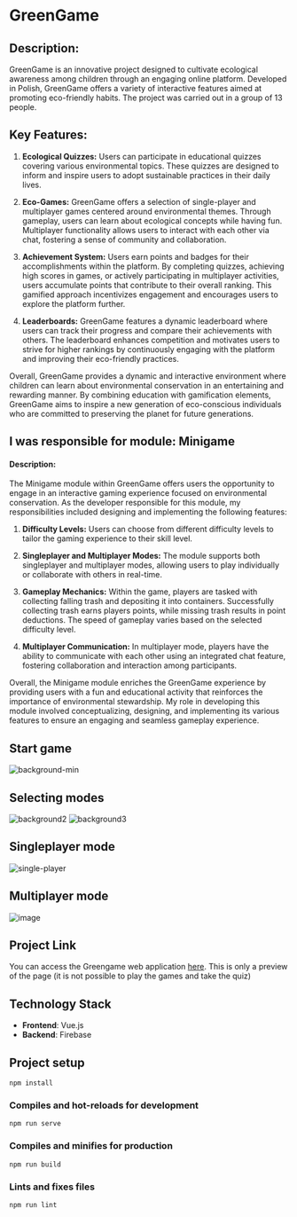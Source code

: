 # GreenGame

## Description:
GreenGame is an innovative project designed to cultivate ecological awareness among children through an engaging online platform. Developed in Polish, GreenGame offers a variety of interactive features aimed at promoting eco-friendly habits. 
The project was carried out in a group of 13 people.

## Key Features:
1. **Ecological Quizzes:** Users can participate in educational quizzes covering various environmental topics. These quizzes are designed to inform and inspire users to adopt sustainable practices in their daily lives.

2. **Eco-Games:** GreenGame offers a selection of single-player and multiplayer games centered around environmental themes. Through gameplay, users can learn about ecological concepts while having fun. Multiplayer functionality allows users to interact with each other via chat, fostering a sense of community and collaboration.

3. **Achievement System:** Users earn points and badges for their accomplishments within the platform. By completing quizzes, achieving high scores in games, or actively participating in multiplayer activities, users accumulate points that contribute to their overall ranking. This gamified approach incentivizes engagement and encourages users to explore the platform further.

4. **Leaderboards:** GreenGame features a dynamic leaderboard where users can track their progress and compare their achievements with others. The leaderboard enhances competition and motivates users to strive for higher rankings by continuously engaging with the platform and improving their eco-friendly practices.

Overall, GreenGame provides a dynamic and interactive environment where children can learn about environmental conservation in an entertaining and rewarding manner. By combining education with gamification elements, GreenGame aims to inspire a new generation of eco-conscious individuals who are committed to preserving the planet for future generations.

## I was responsible for module: Minigame
#### Description:
The Minigame module within GreenGame offers users the opportunity to engage in an interactive gaming experience focused on environmental conservation. As the developer responsible for this module, my responsibilities included designing and implementing the following features:

1. **Difficulty Levels:** Users can choose from different difficulty levels to tailor the gaming experience to their skill level.

2. **Singleplayer and Multiplayer Modes:** The module supports both singleplayer and multiplayer modes, allowing users to play individually or collaborate with others in real-time.

3. **Gameplay Mechanics:** Within the game, players are tasked with collecting falling trash and depositing it into containers. Successfully collecting trash earns players points, while missing trash results in point deductions. The speed of gameplay varies based on the selected difficulty level.

4. **Multiplayer Communication:** In multiplayer mode, players have the ability to communicate with each other using an integrated chat feature, fostering collaboration and interaction among participants.

Overall, the Minigame module enriches the GreenGame experience by providing users with a fun and educational activity that reinforces the importance of environmental stewardship. My role in developing this module involved conceptualizing, designing, and implementing its various features to ensure an engaging and seamless gameplay experience.
## Start game
![background-min](https://github.com/michalf1703/GreenGame/assets/126731293/689ca491-dd93-496f-ab51-9c4dac489b78)
## Selecting modes
![background2](https://github.com/michalf1703/GreenGame/assets/126731293/672651a1-60eb-47f7-b889-391de56ccba2)
![background3](https://github.com/michalf1703/GreenGame/assets/126731293/bf46ba81-2164-4832-bf07-cba7292bc448)
## Singleplayer mode
![single-player](https://github.com/michalf1703/GreenGame/assets/126731293/efd53326-8370-4b1f-9358-fe5de9bf4514)
## Multiplayer mode
![image](https://github.com/michalf1703/GreenGame/assets/126731293/d12fe343-dc80-48b0-88fc-f5752dcd7f59)

## Project Link
You can access the Greengame web application [here](https://green-game-8eaa6.web.app/gamechoose).
This is only a preview of the page (it is not possible to play the games and take the quiz)

## Technology Stack
- **Frontend**: Vue.js
- **Backend**: Firebase

## Project setup
```
npm install
```

### Compiles and hot-reloads for development
```
npm run serve
```

### Compiles and minifies for production
```
npm run build
```

### Lints and fixes files
```
npm run lint
```

